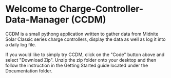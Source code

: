 # Welcome to Charge-Controller-Data-Manager (CCDM)

CCDM is a small pythong application written to gather data from Midnite Solar Classic series charge controllers, display the data as well as log it into a daily log file.

If you would like to simply try CCDM, click on the "Code" button above and select "Download Zip".
Unzip the zip folder onto your desktop and then follow the instruction in the Getting Started guide located under the Documentation folder.



